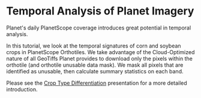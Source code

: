 # Temporal Analysis of Planet Imagery

Planet's daily PlanetScope coverage introduces great potential in temporal analysis.

In this tutorial, we look at the temporal signatures of corn and soybean crops in PlanetScope Orthotiles.
We take advantage of the Cloud-Optimized nature of all
GeoTiffs Planet provides to download only the pixels within the orthotile (and
orthotile unusable data mask). We mask all pixels that are identified as unusable,
then calculate summary statistics on each band.

Please see the [Crop Type Differentiation](croptypedifferentiation.pdf) presentation for a more detailed introduction.
